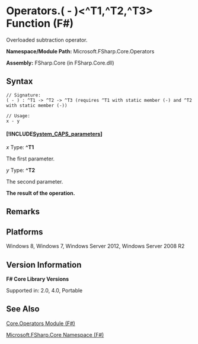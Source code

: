 # Operators.( - )<^T1,^T2,^T3> Function (F#)

Overloaded subtraction operator.

**Namespace/Module Path:** Microsoft.FSharp.Core.Operators

**Assembly:** FSharp.Core (in FSharp.Core.dll)


## Syntax

```
// Signature:
( - ) : ^T1 -> ^T2 -> ^T3 (requires ^T1 with static member (-) and ^T2 with static member (-))

// Usage:
x - y
```

#### [!INCLUDE[System_CAPS_parameters](//System/Token/System_CAPS_parameters_md.md)]
*x*
Type: **^T1**


The first parameter.


*y*
Type: **^T2**


The second parameter.



**The result of the operation.**
## Remarks

## Platforms
Windows 8, Windows 7, Windows Server 2012, Windows Server 2008 R2


## Version Information
**F# Core Library Versions**

Supported in: 2.0, 4.0, Portable




## See Also
[Core.Operators Module &#40;F&#35;&#41;](Core.Operators+Module+%28FSharp%29.md)

[Microsoft.FSharp.Core Namespace &#40;F&#35;&#41;](Microsoft.FSharp.Core+Namespace+%28FSharp%29.md)

